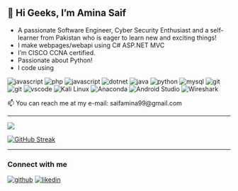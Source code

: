 ## 👋 Hi Geeks, I’m Amina Saif
- A passionate Software Engineer, Cyber Security Enthusiast and a self-learner from Pakistan who is eager to learn new and exciting things!
- I make webpages/webapi using C# ASP.NET MVC
- I’m CISCO CCNA certified.
- Passionate about Python!
- I code using
<p>
<image src="https://img.shields.io/badge/JavaScript-F7DF1E?style=for-the-badge&logo=javascript&logoColor=black" alt="javascript"/>
<image src="https://img.shields.io/badge/PHP-777BB4?style=for-the-badge&logo=php&logoColor=white" alt="php"/>
<image src="https://img.shields.io/badge/C%23-239120?style=for-the-badge&logo=c-sharp&logoColor=white" alt="javascript"/>
<image src="https://img.shields.io/badge/.NET-5C2D91?style=for-the-badge&logo=.net&logoColor=white" alt="dotnet"/>
<image src="https://img.shields.io/badge/Java-ED8B00?style=for-the-badge&logo=java&logoColor=white" alt="java"/>
<image src="https://img.shields.io/badge/Python-14354C?style=for-the-badge&logo=python&logoColor=white" alt="python"/>
<image src="https://img.shields.io/badge/MySQL-00000F?style=for-the-badge&logo=mysql&logoColor=white" alt="mysql"/>
<image src="https://img.shields.io/badge/GIT-E44C30?style=for-the-badge&logo=git&logoColor=white" alt="git"/>
<image src="https://img.shields.io/badge/GITHUB-20232A?style=for-the-badge&logo=github&logoColor=white" alt="git"/>
<image src="https://img.shields.io/badge/Visual_Studio_Code-0078D4?style=for-the-badge&logo=visual%20studio%20code&logoColor=white" alt="vscode"/>
<image src="https://img.shields.io/static/v1?style=for-the-badge&message=Kali+Linux&color=557C94&logo=Kali+Linux&logoColor=FFFFFF&label=" alt="Kali Linux"/>
  <image src="https://img.shields.io/static/v1?style=for-the-badge&message=Anaconda&color=44A833&logo=Anaconda&logoColor=FFFFFF&label=" alt="Anaconda"/>
   <image src="https://img.shields.io/static/v1?style=for-the-badge&message=Android+Studio&color=222222&logo=Android+Studio&logoColor=3DDC84&label=" alt="Android Studio"/>
 <image src="https://img.shields.io/static/v1?style=for-the-badge&message=Wireshark&color=1679A7&logo=Wireshark&logoColor=FFFFFF&label=" alt="Wireshark"/>
 
</p>
<p> 📫 You can reach me at my e-mail: saifamina99@gmail.com 
</p>
<hr />
<p>
<a href="mailto:saifamina99@gmail.com"> <img src="https://img.shields.io/badge/Ask%20me-anything-1abc9c.svg"/> </a>
</p>

[![GitHub Streak](https://github-readme-streak-stats.herokuapp.com?user=raiamna0&theme=vue-dark)](https://git.io/streak-stats)

<hr />
<h3>Connect with me</h3>
<p>
<a href="https://github.com/raiamna0" target="_blank"><img src="https://img.shields.io/badge/GitHub-100000?style=for-the-badge&logo=github&logoColor=white" alt="github"/></a> <a href="https://www.linkedin.com/in/amina-saif/" target="_blank"><img src="https://img.shields.io/badge/LinkedIn-0077B5?style=for-the-badge&logo=linkedin&logoColor=white" alt="likedin"/></a>  
 
</p>
